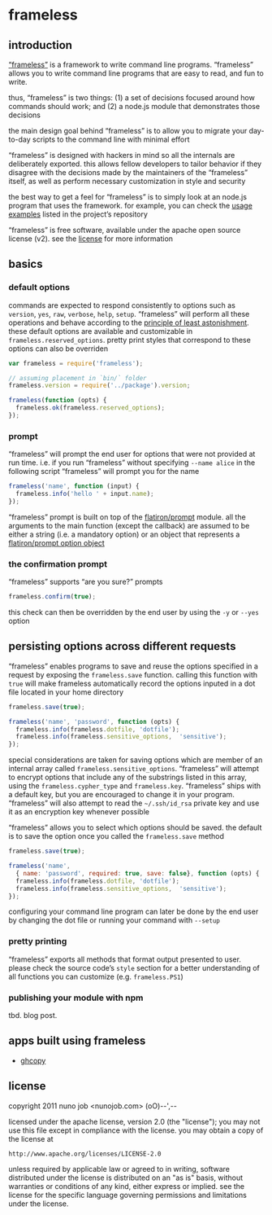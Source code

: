 # frameless

## introduction

[“frameless”](https://github.com/dscape/frameless) is a framework to write command line programs. “frameless” allows you to write command line programs that are easy to read, and fun to write.

thus, “frameless” is two things: (1) a set of decisions focused around how commands should work; and (2) a node.js module that demonstrates those decisions

the main design goal behind “frameless” is to allow you to migrate your day-to-day scripts to the command line with minimal effort

“frameless” is designed with hackers in mind so all the internals are deliberately exported. this allows fellow developers to tailor behavior if they disagree with the decisions made by the maintainers of the “frameless” itself, as well as perform necessary customization in style and security

the best way to get a feel for “frameless” is to simply look at an node.js program that uses the framework. for example, you can check the [usage examples](https://github.com/dscape/frameless/tree/master/usage) listed in the project’s repository

“frameless” is free software, available under the apache open source license (v2). see the [license](https://raw.github.com/dscape/frameless/master/license.md) for more information

## basics

### default options

commands are expected to respond consistently to options such as `version`, `yes`, `raw`, `verbose`, `help`, `setup`. “frameless” will perform all these operations and behave according to the [principle of least astonishment](http://en.wikipedia.org/wiki/Principle_of_least_astonishment). these default options are available and customizable in `frameless.reserved_options`. pretty print styles that correspond to these options can also be overriden

``` javascript
var frameless = require('frameless');

// assuming placement in `bin/` folder
frameless.version = require('../package').version;

frameless(function (opts) {
  frameless.ok(frameless.reserved_options);
});
```

### prompt

“frameless” will prompt the end user for options that were not provided at run time. i.e. if you run “frameless” without specifying `--name alice` in the following script “frameless” will prompt you for the name

``` javascript
frameless('name', function (input) {
  frameless.info('hello ' + input.name);
});
```

“frameless” prompt is built on top of the [flatiron/prompt](https://github.com/flatiron/prompt) module. all the arguments to the main function (except the callback) are assumed to be either a string (i.e. a mandatory option) or an object that represents a [flatiron/prompt option object](https://github.com/flatiron/prompt#prompting-with-validation-default-values-and-more-complex-properties)

### the confirmation prompt

“frameless” supports “are you sure?” prompts

``` javascript
frameless.confirm(true);
```

this check can then be overridden by the end user by using the `-y` or `--yes` option

## persisting options across different requests

“frameless” enables programs to save and reuse the options specified in a request by exposing the `frameless.save` function. calling this function with `true` will make frameless automatically record the options inputed in a dot file located in your home directory

``` javascript 
frameless.save(true);

frameless('name', 'password', function (opts) {
  frameless.info(frameless.dotfile, 'dotfile');
  frameless.info(frameless.sensitive_options,  'sensitive');
});
```

special considerations are taken for saving options which are member of an internal array called `frameless.sensitive_options`. “frameless” will attempt to encrypt options that include any of the substrings listed in this array, using the `frameless.cypher_type` and `frameless.key`. “frameless” ships with a default key, but you are encouraged to change it in your program. “frameless” will also attempt to read the `~/.ssh/id_rsa` private key and use it as an encryption key whenever possible

“frameless” allows you to select which options should be saved. the default is to save the option once you called the `frameless.save` method

``` javascript 
frameless.save(true);

frameless('name',
  { name: 'password', required: true, save: false}, function (opts) {
  frameless.info(frameless.dotfile, 'dotfile');
  frameless.info(frameless.sensitive_options,  'sensitive');
});
```

configuring your command line program can later be done by the end user by changing the dot file or running your command with `--setup`

### pretty printing

“frameless” exports all methods that format output presented to user. please check the source code’s `style` section for a better understanding of all functions you can customize (e.g. `frameless.PS1`)

### publishing your module with npm

tbd. blog post.

## apps built using frameless

* [ghcopy](https://github.com/dscape/ghcopy)

## license

copyright 2011 nuno job <nunojob.com> (oO)--',--

licensed under the apache license, version 2.0 (the "license");
you may not use this file except in compliance with the license.
you may obtain a copy of the license at

    http://www.apache.org/licenses/LICENSE-2.0

unless required by applicable law or agreed to in writing, software
distributed under the license is distributed on an "as is" basis,
without warranties or conditions of any kind, either express or implied.
see the license for the specific language governing permissions and
limitations under the license.
